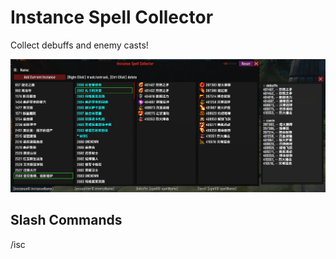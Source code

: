 # Instance Spell Collector

Collect debuffs and enemy casts!

![ISC](https://raw.githubusercontent.com/enderneko/ImageUpload/master/ISC.png)

## Slash Commands

/isc
